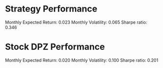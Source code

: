 # Strategy Performance
Monthly Expected Return: 0.023
Monthly Volatility: 0.065
Sharpe ratio: 0.346
# Stock DPZ Performance
Monthly Expected Return: 0.020
Monthly Volatility: 0.100
Sharpe ratio: 0.201
